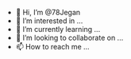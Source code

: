 - 👋 Hi, I’m @78Jegan
- 👀 I’m interested in ...
- 🌱 I’m currently learning ...
- 💞️ I’m looking to collaborate on ...
- 📫 How to reach me ...

<!---
78Jegan/78Jegan is a ✨ special ✨ repository because its `README.md` (this file) appears on your GitHub profile.
You can click the Preview link to take a look at your changes.
--->
